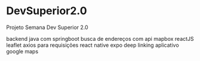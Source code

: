 # DevSuperior2.0
 Projeto Semana Dev Superior 2.0

backend java com springboot
busca de endereços com api mapbox
reactJS
leaflet
axios para requisições
react native
expo
deep linking aplicativo google maps